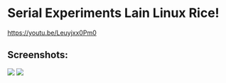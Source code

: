 # Serial Experiments Lain Linux Rice!

https://youtu.be/Leuyjxx0Pm0

## Screenshots:
![](https://cdn.discordapp.com/attachments/994635840238133299/1337834637296406588/image.png?ex=67a8e319&is=67a79199&hm=ad33f0008de53a47f7a9aaf5090bd51813a9f33b7012f6f4ca706867736f7a70&)
![](https://cdn.discordapp.com/attachments/994635840238133299/1337848631599956079/image.png?ex=67a8f021&is=67a79ea1&hm=c60727e4f92907104b8a3755fb95d06526043820b5aa4f2b79e36de2ca6093b2&)
